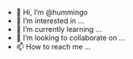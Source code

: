 - 👋 Hi, I’m @hummingo
- 👀 I’m interested in ...
- 🌱 I’m currently learning ...
- 💞️ I’m looking to collaborate on ...
- 📫 How to reach me ...

<!---
hummingo/hummingo is a ✨ special ✨ repository because its `README.md` (this file) appears on your GitHub profile.
You can click the Preview link to take a look at your changes.
--->
